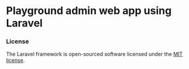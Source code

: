 <h1> Playground admin web app using Laravel </h1>
<h3> License</h3>

The Laravel framework is open-sourced software licensed under the [MIT license](http://opensource.org/licenses/MIT).
